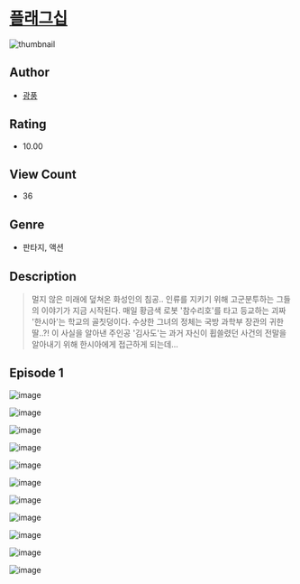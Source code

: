# [플래그십](https://comic.naver.com/challenge/list?titleId=810786)
![thumbnail](https://image-comic.pstatic.net/user_contents_data/challenge_comic/2023/05/25/365270/upload_7306025189366129464_480x623.jpeg)

## Author
- [광풍](https://comic.naver.com/artistTitle?id=365270)

## Rating
- 10.00

## View Count
- 36

## Genre
- 판타지, 액션

## Description
> 멀지 않은 미래에 덮쳐온 화성인의 침공.. 인류를 지키기 위해 고군분투하는 그들의 이야기가 지금 시작된다. 매일 황금색 로봇 '참수리호'를 타고 등교하는 괴짜 '한시아'는 학교의 골칫덩이다. 수상한 그녀의 정체는 국방 과학부 장관의 귀한 딸..?! 이 사실을 알아낸 주인공 '김사도'는 과거 자신이 휩쓸렸던 사건의 전말을 알아내기 위해 한시아에게 접근하게 되는데...


## Episode 1
![image](https://image-comic.pstatic.net/user_contents_data/challenge_comic/2023/05/25/365270/upload_7147272210807861345.jpeg)

![image](https://image-comic.pstatic.net/user_contents_data/challenge_comic/2023/05/25/365270/upload_7161621937014452532.jpeg)

![image](https://image-comic.pstatic.net/user_contents_data/challenge_comic/2023/05/25/365270/upload_3978477496222036068.jpeg)

![image](https://image-comic.pstatic.net/user_contents_data/challenge_comic/2023/05/25/365270/upload_7306581567247692083.jpeg)

![image](https://image-comic.pstatic.net/user_contents_data/challenge_comic/2023/05/25/365270/upload_4050478121763811893.jpeg)

![image](https://image-comic.pstatic.net/user_contents_data/challenge_comic/2023/05/25/365270/upload_7003485776624247142.jpeg)

![image](https://image-comic.pstatic.net/user_contents_data/challenge_comic/2023/05/25/365270/upload_7364337810006238822.jpeg)

![image](https://image-comic.pstatic.net/user_contents_data/challenge_comic/2023/05/25/365270/upload_7377793611795359031.jpeg)

![image](https://image-comic.pstatic.net/user_contents_data/challenge_comic/2023/05/25/365270/upload_7293642690421614136.jpeg)

![image](https://image-comic.pstatic.net/user_contents_data/challenge_comic/2023/05/25/365270/upload_3474072130259739952.jpeg)

![image](https://image-comic.pstatic.net/user_contents_data/challenge_comic/2023/05/25/365270/upload_4135483556140036149.jpeg)

